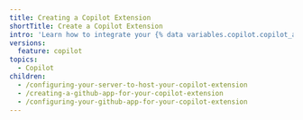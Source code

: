 ```yaml
---
title: Creating a Copilot Extension
shortTitle: Create a Copilot Extension
intro: 'Learn how to integrate your {% data variables.copilot.copilot_agent_short %} with a {% data variables.product.prodname_github_app %} to create your {% data variables.copilot.copilot_extension_short %}.'
versions:
  feature: copilot
topics:
  - Copilot
children:
  - /configuring-your-server-to-host-your-copilot-extension
  - /creating-a-github-app-for-your-copilot-extension
  - /configuring-your-github-app-for-your-copilot-extension
---
```


